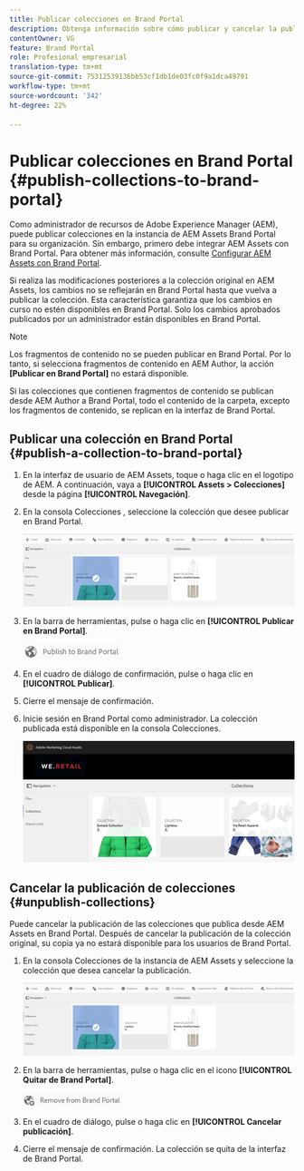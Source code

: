 ```yaml
---
title: Publicar colecciones en Brand Portal
description: Obtenga información sobre cómo publicar y cancelar la publicación de colecciones en Brand Portal.
contentOwner: VG
feature: Brand Portal
role: Profesional empresarial
translation-type: tm+mt
source-git-commit: 75312539136bb53cf1db1de03fc0f9a1dca49791
workflow-type: tm+mt
source-wordcount: '342'
ht-degree: 22%

---
```



# Publicar colecciones en Brand Portal {#publish-collections-to-brand-portal}

Como administrador de recursos de Adobe Experience Manager (AEM), puede publicar colecciones en la instancia de AEM Assets Brand Portal para su organización. Sin embargo, primero debe integrar AEM Assets con Brand Portal. Para obtener más información, consulte [Configurar AEM Assets con Brand Portal](configure-aem-assets-with-brand-portal.md).

Si realiza las modificaciones posteriores a la colección original en AEM Assets, los cambios no se reflejarán en Brand Portal hasta que vuelva a publicar la colección. Esta característica garantiza que los cambios en curso no estén disponibles en Brand Portal. Solo los cambios aprobados publicados por un administrador están disponibles en Brand Portal.

>[!NOTE]
>
>Los fragmentos de contenido no se pueden publicar en Brand Portal. Por lo tanto, si selecciona fragmentos de contenido en AEM Author, la acción **[Publicar en Brand Portal]** no estará disponible.
>
>Si las colecciones que contienen fragmentos de contenido se publican desde AEM Author a Brand Portal, todo el contenido de la carpeta, excepto los fragmentos de contenido, se replican en la interfaz de Brand Portal.

## Publicar una colección en Brand Portal {#publish-a-collection-to-brand-portal}

1. En la interfaz de usuario de AEM Assets, toque o haga clic en el logotipo de AEM. A continuación, vaya a **[!UICONTROL Assets > Colecciones]** desde la página **[!UICONTROL Navegación]**.
2. En la consola Colecciones , seleccione la colección que desee publicar en Brand Portal.

   ![select_collection](assets/select_collection.png)

3. En la barra de herramientas, pulse o haga clic en **[!UICONTROL Publicar en Brand Portal]**.

   ![publish_to_bp_icon](assets/publish_to_bp_icon.png)

4. En el cuadro de diálogo de confirmación, pulse o haga clic en **[!UICONTROL Publicar]**.
5. Cierre el mensaje de confirmación.
6. Inicie sesión en Brand Portal como administrador. La colección publicada está disponible en la consola Colecciones.

   ![published_collection](assets/published_collection.png)

## Cancelar la publicación de colecciones {#unpublish-collections}

Puede cancelar la publicación de las colecciones que publica desde AEM Assets en Brand Portal. Después de cancelar la publicación de la colección original, su copia ya no estará disponible para los usuarios de Brand Portal.

1. En la consola Colecciones de la instancia de AEM Assets y seleccione la colección que desea cancelar la publicación.

   ![select_collection-1](assets/select_collection-1.png)

2. En la barra de herramientas, pulse o haga clic en el icono **[!UICONTROL Quitar de Brand Portal]**.

   ![remove_from_bp_icon](assets/remove_from_bp_icon.png)

3. En el cuadro de diálogo, pulse o haga clic en **[!UICONTROL Cancelar publicación]**.
4. Cierre el mensaje de confirmación. La colección se quita de la interfaz de Brand Portal.

